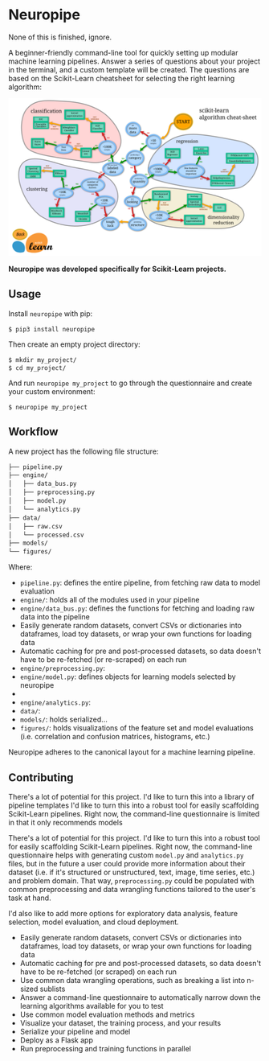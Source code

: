 # Neuropipe

None of this is finished, ignore.

A beginner-friendly command-line tool for quickly setting up modular machine learning pipelines. Answer a series of questions about your project in the terminal, and a custom template will be created. The questions are based on the Scikit-Learn cheatsheet for selecting the right learning algorithm:

![Scikit-Learn Cheatsheet](docs/cheatsheet.png)

__Neuropipe was developed specifically for Scikit-Learn projects.__

<!--__Notable projects using neuropipe:__
* Poirot – plagiarism detection software
* BitVision – Bitcoin trading CLI that uses machine learning to predict price movements
* Sediment – program that predicts the quality of a wine given its physicochemical properties
* Aaron's LING 406 Project – program that classifies the sentiment of Bitcoin-related news headlines-->

## Usage

Install `neuropipe` with pip:

```
$ pip3 install neuropipe
 ```

Then create an empty project directory:

```
$ mkdir my_project/
$ cd my_project/
```

And run `neuropipe my_project` to go through the questionnaire and create your custom environment:

```
$ neuropipe my_project
```

## Workflow

A new project has the following file structure:

```bash
├── pipeline.py
├── engine/
│   ├── data_bus.py
│   ├── preprocessing.py
│   ├── model.py
│   └── analytics.py
├── data/
│   ├── raw.csv
│   └── processed.csv
├── models/
└── figures/
```

Where:
* `pipeline.py`: defines the entire pipeline, from fetching raw data to model evaluation
* `engine/`: holds all of the modules used in your pipeline
* `engine/data_bus.py`: defines the functions for fetching and loading raw data into the pipeline
 * Easily generate random datasets, convert CSVs or dictionaries into dataframes, load toy datasets, or wrap your own functions for loading data
 * Automatic caching for pre and post-processed datasets, so data doesn't have to be re-fetched (or re-scraped) on each run
* `engine/preprocessing.py`: 
* `engine/model.py`: defines objects for learning models selected by neuropipe
 * 
* `engine/analytics.py`:
* `data/`: 
* `models/`: holds serialized...
* `figures/`: holds visualizations of the feature set and model evaluations (i.e. correlation and confusion matrices, histograms, etc.)

Neuropipe adheres to the canonical layout for a machine learning pipeline.

## Contributing

There's a lot of potential for this project. I'd like to turn this into a library of pipeline templates 
I'd like to turn this into a robust tool for easily scaffolding Scikit-Learn pipelines. Right now, the command-line questionnaire is limited in that it only recommends models

There's a lot of potential for this project. I'd like to turn this into a robust tool for easily scaffolding Scikit-Learn pipelines. Right now, the command-line questionnaire helps with generating custom `model.py` and `analytics.py` files, but in the future a user could provide more information about their dataset (i.e. if it's structured or unstructured, text, image, time series, etc.) and problem domain. That way, `preprocessing.py` could be populated with common preprocessing and data wrangling functions tailored to the user's task at hand. 

I'd also like to add more options for exploratory data analysis, feature selection, model evaluation, and cloud deployment.

* Easily generate random datasets, convert CSVs or dictionaries into dataframes, load toy datasets, or wrap your own functions for loading data
* Automatic caching for pre and post-processed datasets, so data doesn't have to be re-fetched (or scraped) on each run
* Use common data wrangling operations, such as breaking a list into n-sized sublists
* Answer a command-line questionnaire to automatically narrow down the learning algorithms available for you to test
* Use common model evaluation methods and metrics
* Visualize your dataset, the training process, and your results
* Serialize your pipeline and model
* Deploy as a Flask app
* Run preprocessing and training functions in parallel
